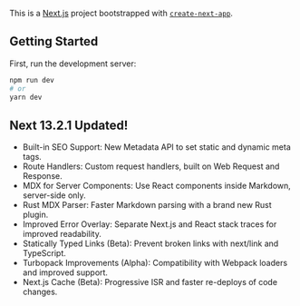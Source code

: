 This is a [Next.js](https://nextjs.org/) project bootstrapped with [`create-next-app`](https://github.com/vercel/next.js/tree/canary/packages/create-next-app).

## Getting Started

First, run the development server:

```bash
npm run dev
# or
yarn dev
```

## Next 13.2.1 Updated!

- Built-in SEO Support: New Metadata API to set static and dynamic meta tags.
- Route Handlers: Custom request handlers, built on Web Request and Response.
- MDX for Server Components: Use React components inside Markdown, server-side only.
- Rust MDX Parser: Faster Markdown parsing with a brand new Rust plugin.
- Improved Error Overlay: Separate Next.js and React stack traces for improved readability.
- Statically Typed Links (Beta): Prevent broken links with next/link and TypeScript.
- Turbopack Improvements (Alpha): Compatibility with Webpack loaders and improved support.
- Next.js Cache (Beta): Progressive ISR and faster re-deploys of code changes.
